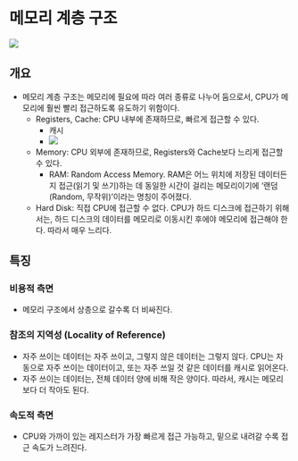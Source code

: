 # 메모리 계층 구조
![](https://i.imgur.com/Ga7efAW.png)
## 개요
* 메모리 계층 구조는 메모리에 필요에 따라 여러 종류로 나누어 둠으로서, CPU가 메모리에 훨씬 빨리 접근하도록 유도하기 위함이다.
    * Registers, Cache: CPU 내부에 존재하므로, 빠르게 접근할 수 있다.
        * 캐시
        * ![](https://i.imgur.com/YIk9tLP.png)
    * Memory: CPU 외부에 존재하므로, Registers와 Cache보다 느리게 접근할 수 있다.
        * RAM: Random Access Memory. RAM은 어느 위치에 저장된 데이터든지 접근(읽기 및 쓰기)하는 데 동일한 시간이 걸리는 메모리이기에 ‘랜덤(Random, 무작위)’이라는 명칭이 주어졌다.
    * Hard Disk: 직접 CPU에 접근할 수 없다. CPU가 하드 디스크에 접근하기 위해서는, 하드 디스크의 데이터를 메모리로 이동시킨 후에야 메모리에 접근해야 한다. 따라서 매우 느리다.

## 특징
### 비용적 측면
* 메모리 구조에서 상층으로 갈수록 더 비싸진다.
### 참조의 지역성 (Locality of Reference)
* 자주 쓰이는 데이터는 자주 쓰이고, 그렇지 않은 데이터는 그렇지 않다. CPU는 자동으로 자주 쓰이는 데이터이고, 또는 자주 쓰일 것 같은 데이터를 캐시로 읽어온다.
* 자주 쓰이는 데이터는, 전체 데이터 양에 비해 작은 양이다. 따라서, 캐시는 메모리보다 더 작아도 된다.
### 속도적 측면
* CPU와 가까이 있는 레지스터가 가장 빠르게 접근 가능하고, 밑으로 내려갈 수록 접근 속도가 느려진다.
